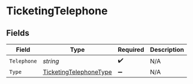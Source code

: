 # TicketingTelephone


## Fields

| Field                                                                       | Type                                                                        | Required                                                                    | Description                                                                 |
| --------------------------------------------------------------------------- | --------------------------------------------------------------------------- | --------------------------------------------------------------------------- | --------------------------------------------------------------------------- |
| `Telephone`                                                                 | *string*                                                                    | :heavy_check_mark:                                                          | N/A                                                                         |
| `Type`                                                                      | [TicketingTelephoneType](../../Models/Components/TicketingTelephoneType.md) | :heavy_minus_sign:                                                          | N/A                                                                         |